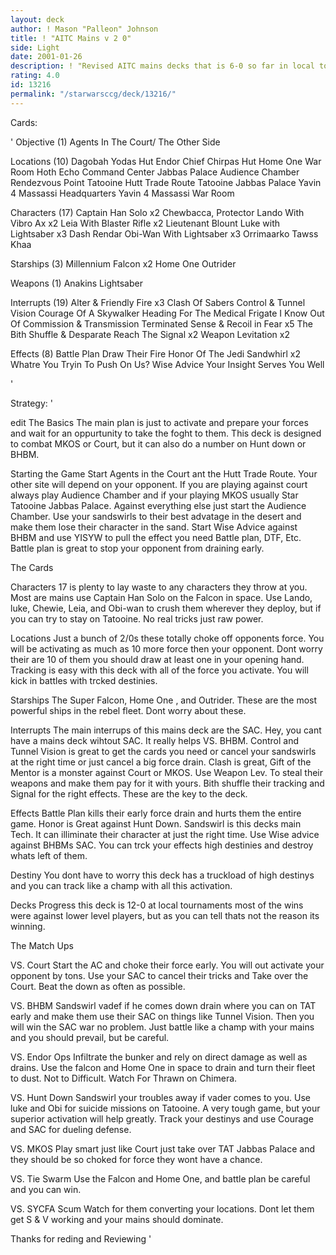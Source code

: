 ```yaml
---
layout: deck
author: ! Mason "Palleon" Johnson
title: ! "AITC Mains v 2 0"
side: Light
date: 2001-01-26
description: ! "Revised AITC mains decks that is 6-0 so far in local tournament play."
rating: 4.0
id: 13216
permalink: "/starwarsccg/deck/13216/"
---
```

Cards: 

' Objective (1)
Agents In The Court/ The Other Side

Locations (10)
Dagobah Yodas Hut
Endor Chief Chirpas Hut
Home One War Room
Hoth Echo Command Center
Jabbas Palace Audience Chamber
Rendezvous Point
Tatooine Hutt Trade Route
Tatooine Jabbas Palace
Yavin 4 Massassi Headquarters
Yavin 4 Massassi War Room

Characters (17)
Captain Han Solo x2
Chewbacca, Protector
Lando With Vibro Ax x2
Leia With Blaster Rifle x2
Lieutenant Blount
Luke with Lightsaber x3
Dash Rendar
Obi-Wan With Lightsaber x3
Orrimaarko
Tawss Khaa

Starships (3)
Millennium Falcon x2
Home One
Outrider

Weapons (1)
Anakins Lightsaber


Interrupts (19)
Alter & Friendly Fire x3
Clash Of Sabers
Control & Tunnel Vision
Courage Of A Skywalker
Heading For The Medical Frigate
I Know
Out Of Commission & Transmission Terminated
Sense & Recoil in Fear x5
The Bith Shuffle & Desparate Reach
The Signal x2
Weapon Levitation x2

Effects (8)
Battle Plan
Draw Their Fire
Honor Of The Jedi
Sandwhirl x2
Whatre You Tryin To Push On Us?
Wise Advice
Your Insight Serves You Well



'

Strategy: '


edit The Basics The main plan is just to activate and prepare your forces and wait for an oppurtunity to take the foght to them. This deck is designed to combat MKOS or Court, but it can also do a number on Hunt down or BHBM.

Starting the Game Start Agents in the Court ant the Hutt Trade Route. Your other site will depend on your opponent. If you are playing against court always play Audience Chamber and if your playing MKOS usually Star Tatooine Jabbas Palace. Against everything else just start the Audience Chamber. Use your sandswirls to their best advatage in the desert and make them lose their character in the sand. Start Wise Advice against BHBM and use YISYW to pull the effect you need Battle plan, DTF, Etc. Battle plan is great to stop your opponent from draining early.

The Cards

Characters 17 is plenty to lay waste to any characters they throw at you. Most are mains use Captain Han Solo on the Falcon in space. Use Lando, luke, Chewie, Leia, and Obi-wan to crush them wherever they deploy, but if you can try to stay on Tatooine. No real tricks just raw power.

Locations Just a bunch of 2/0s these totally choke off opponents force. You will be activating as much as 10 more force then your opponent. Dont worry their are 10 of them you should draw at least one in your opening hand. Tracking is easy with this deck with all of the force you activate. You will kick in battles with trcked destinies.

Starships The Super Falcon, Home One , and Outrider. These are the most powerful ships in the rebel fleet. Dont worry about these.

Interrupts The main interrups of this mains deck are the SAC. Hey, you cant have a mains deck wihtout SAC. It really helps VS. BHBM. Control and Tunnel Vision is great to get the cards you need or cancel your sandswirls at the right time or just cancel a big force drain. Clash is great,
Gift of the Mentor is a monster against Court or MKOS. Use Weapon Lev. To steal their weapons and make them pay for it with yours. Bith shuffle their tracking and Signal for the right effects. These are the key to the deck.

Effects Battle Plan kills their early force drain and hurts them the entire game. Honor is Great against Hunt Down. Sandswirl is this decks main Tech. It can illiminate their character at just the right time. Use Wise advice against BHBMs SAC. You can trck your effects high destinies and destroy whats left of them.

Destiny You dont have to worry this deck has a truckload of high destinys and you can track like a champ with all this activation.

Decks Progress this deck is 12-0 at local tournaments most of the wins were against lower level players, but as you can tell thats not the reason its winning.

The Match Ups

VS. Court Start the AC and choke their force early. You will out activate your opponent by tons. Use your SAC to cancel their tricks and Take over the Court. Beat the down as often as possible.

VS. BHBM Sandswirl vadef if he comes down drain where you can on TAT early and make them use their SAC on things like Tunnel Vision. Then you will win the SAC war no problem. Just battle like a champ with your mains and you should prevail, but be careful.

VS. Endor Ops Infiltrate the bunker and rely on direct damage as well as drains. Use the falcon and Home One in space to drain and turn their fleet to dust. Not to Difficult. Watch For Thrawn on Chimera.

VS. Hunt Down Sandswirl your troubles away if vader comes to you. Use luke and Obi for suicide missions on Tatooine. A very tough game, but your superior activation will help greatly. Track your destinys and use Courage and SAC for dueling defense.

VS. MKOS Play smart just like Court just take over TAT Jabbas Palace and they should be so choked for force they wont have a chance.

VS. Tie Swarm Use the Falcon and Home One, and battle plan be careful and you can win.

VS. SYCFA Scum Watch for them converting your locations. Dont let them get S & V working and your mains should dominate.

Thanks for reding and Reviewing  '
